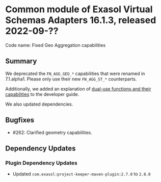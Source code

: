 # Common module of Exasol Virtual Schemas Adapters 16.1.3, released 2022-09-??

Code name: Fixed Geo Aggregation capabilities

## Summary

We deprecated the `FN_AGG_GEO_*` capabilities that were renamed in 7.1.alpha1. Please only use their new `FN_AGG_ST_*`
counterparts.

Additionally, we added an explanation of [dual-use functions and their capabilities](../development/api/capabilities_list.md#capabilities-for-dual-use-functions) to the developer guide.

We also updated dependencies.

## Bugfixes

* #262: Clarified geometry capabilities.

## Dependency Updates

### Plugin Dependency Updates

* Updated `com.exasol:project-keeper-maven-plugin:2.7.0` to `2.8.0`
